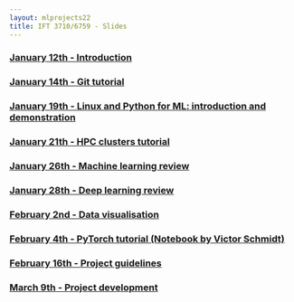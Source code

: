 ```yaml
---
layout: mlprojects22
title: IFT 3710/6759 - Slides
---
```


### [January 12th - Introduction](20220112-introduction)

### [January 14th - Git tutorial](20220114-git)

### [January 19th - Linux and Python for ML: introduction and demonstration](20220119-linux-python)

### [January 21th - HPC clusters tutorial](20220121-cluster)

### [January 26th - Machine learning review](20220126-ml)

### [January 28th - Deep learning review](20220128-dl)

### [February 2nd - Data visualisation](20220202-dataviz)

### [February 4th - PyTorch tutorial (Notebook by Victor Schmidt)](https://github.com/vict0rsch/pytorch-tutorial/blob/main/learn_pytorch.ipynb)

### [February 16th - Project guidelines](20220216-proj-guidelines)

### [March 9th - Project development](20220309-proj-dev)

